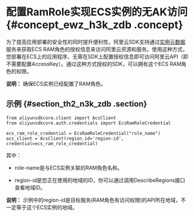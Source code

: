 # 配置RamRole实现ECS实例的无AK访问 {#concept_ewz_h3k_zdb .concept}

为了提高应用部署的安全性的同时提升便利性，阿里云SDK支持通过[实例元数据](../cn.zh-CN/用户指南/实例/实例自定义/元数据/实例元数据.md#)服务来获取ECS RAM角色的授权信息来访问阿里云资源和服务。使用这种方式，您部署在ECS上的应用程序，无需在SDK上配置授权信息即可访问阿里云API（即不需要配置AccessKey）。通过这种方式授权的SDK，可以拥有这个ECS RAM角色的权限。

**说明：** 确保ECS实例已经配置了RAM角色。

## 示例 {#section_th2_n3k_zdb .section}

```
from aliyunsdkcore.client import AcsClient
from aliyunsdkcore.auth.credentials import EcsRamRoleCredential

ecs_ram_role_credential = EcsRamRoleCredential("role_name")
acs_client = AcsClient(region_id='region-id', credential=ecs_ram_role_credential)
```

其中：

-   role-name是与ECS实例关联的RAM角色名称。

-   region-id是您正在使用的地域的ID，你可以通过调用DescribeRegions接口查看地域ID。

**说明：** 示例中的region-id是目标服务\(RAM角色有访问权限\)的API所在地域，不一定等于这个ECS实例的地域。


